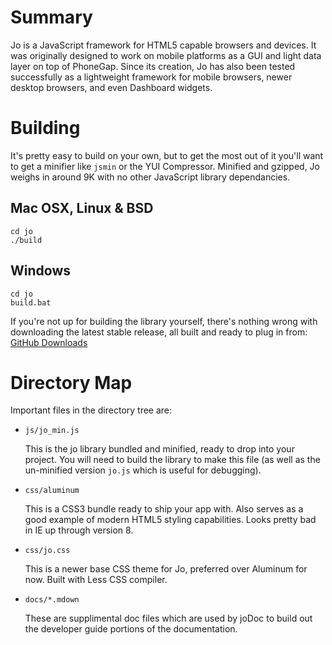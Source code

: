 Summary
=======

Jo is a JavaScript framework for HTML5 capable browsers and devices. It was
originally designed to work on mobile platforms as a GUI and light data layer
on top of PhoneGap. Since its creation, Jo has also been tested successfully
as a lightweight framework for mobile browsers, newer desktop browsers, and
even Dashboard widgets.

Building
========

It's pretty easy to build on your own, but to get the most out of it you'll
want to get a minifier like `jsmin` or the YUI Compressor. Minified and
gzipped, Jo weighs in around 9K with no other JavaScript library dependancies.

Mac OSX, Linux & BSD
--------------------

	cd jo
	./build


Windows
-------

	cd jo
	build.bat

If you're not up for building the library yourself, there's nothing wrong with
downloading the latest stable release, all built and ready to plug in from:
[GitHub Downloads](http://github.com/davebalmer/jo/downloads)


Directory Map
=============

Important files in the directory tree are:

- `js/jo_min.js`

  This is the jo library bundled and minified, ready to drop into your project. You
  will need to build the library to make this file (as well as the un-minified
  version `jo.js` which is useful for debugging).

- `css/aluminum`

  This is a CSS3 bundle ready to ship your app with. Also serves as a good example
  of modern HTML5 styling capabilities. Looks pretty bad in IE up through version 8.

- `css/jo.css`

  This is a newer base CSS theme for Jo, preferred over Aluminum for now. Built with
  Less CSS compiler.

- `docs/*.mdown`

  These are supplimental doc files which are used by joDoc to build out the
  developer guide portions of the documentation.

